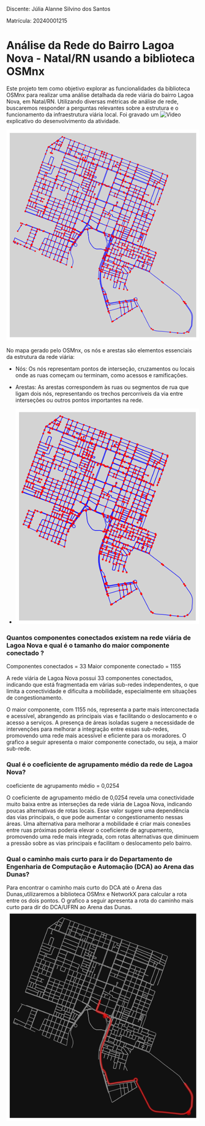 Discente: Júlia Alanne Silvino dos Santos

Matrícula: 20240001215

# Análise da Rede do Bairro Lagoa Nova - Natal/RN usando a biblioteca OSMnx 

Este projeto tem como objetivo explorar as funcionalidades da biblioteca OSMnx para realizar uma análise detalhada da rede viária do bairro Lagoa Nova, em Natal/RN. Utilizando diversas métricas de análise de rede, buscaremos responder a perguntas relevantes sobre a estrutura e o funcionamento da infraestrutura viária local. Foi gravado um ![Video](https://www.loom.com/share/cf37742cd4f64a63bd2b00adac178eba?sid=36504562-474d-4b85-861c-7173791b537d) explicativo do desenvolvimento da atividade.

![Descrição da imagem](imagens/01..png)

No mapa gerado pelo OSMnx, os nós e arestas são elementos essenciais da estrutura da rede viária:

* Nós: Os nós representam pontos de interseção, cruzamentos ou locais onde as ruas começam ou terminam, como acessos e ramificações.

* Arestas: As arestas correspondem às ruas ou segmentos de rua que ligam dois nós, representando os trechos percorríveis da via entre interseções ou outros pontos importantes na rede.
* ![Descrição da imagem](imagens/02..png)

### Quantos componentes conectados existem na rede viária de Lagoa Nova e qual é o tamanho do maior componente conectado ?
Componentes conectados = 33
Maior componente conectado = 1155

A rede viária de Lagoa Nova possui 33 componentes conectados, indicando que está fragmentada em várias sub-redes independentes, o que limita a conectividade e dificulta a mobilidade, especialmente em situações de congestionamento. 

O maior componente, com 1155 nós, representa a parte mais interconectada e acessível, abrangendo as principais vias e facilitando o deslocamento e o acesso a serviços. A presença de áreas isoladas sugere a necessidade de intervenções para melhorar a integração entre essas sub-redes, promovendo uma rede mais acessível e eficiente para os moradores. 
O grafico a seguir apresenta o maior componente conectado, ou seja, a maior sub-rede.

### Qual é o coeficiente de agrupamento médio da rede de Lagoa Nova?
 coeficiente de agrupamento médio = 0,0254
 
 O coeficiente de agrupamento médio de 0,0254 revela uma conectividade muito baixa entre as interseções da rede viária de Lagoa Nova, indicando poucas alternativas de rotas locais. Esse valor sugere uma dependência das vias principais, o que pode aumentar o congestionamento nessas áreas. Uma alternativa para melhorar a mobilidade é criar mais conexões entre ruas próximas poderia elevar o coeficiente de agrupamento, promovendo uma rede mais integrada, com rotas alternativas que diminuem a pressão sobre as vias principais e facilitam o deslocamento pelo bairro.
 ### Qual o caminho mais curto para ir do Departamento de Engenharia de Computação e Automação (DCA) ao Arena das Dunas?

Para encontrar o caminho mais curto do DCA até o Arena das Dunas,utilizaremos a biblioteca OSMnx e NetworkX para calcular a rota entre os dois pontos.
O grafico a seguir apresenta a rota do caminho mais curto para dir do DCA/UFRN ao Arena das Dunas.
![Grafico do maior componente conectado](imagens/03..png)


